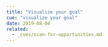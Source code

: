 ```yaml
---
title: "Visualize your goal"
cue: "visualize your goal"
date: 2019-08-04
related:
  - _cues/scan-for-opportunities.md
---
```

